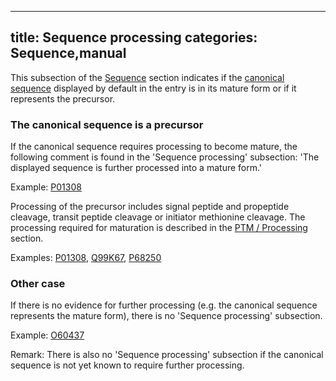 
---
title: Sequence processing
categories: Sequence,manual
---

This subsection of the [Sequence](http://www.uniprot.org/help/sequences%5Fsection) section indicates if the [canonical sequence](http://www.uniprot.org/help/canonical%5Fand%5Fisoforms) displayed by default in the entry is in its mature form or if it represents the precursor.

### The canonical sequence is a precursor

If the canonical sequence requires processing to become mature, the following comment is found in the 'Sequence processing' subsection: 'The displayed sequence is further processed into a mature form.'  
  
Example: [P01308](http://www.uniprot.org/uniprot/P01308#sequences)

Processing of the precursor includes signal peptide and propeptide cleavage, transit peptide cleavage or initiator methionine cleavage. The processing required for maturation is described in the [PTM / Processing](http://www.uniprot.org/help/ptm%5Fprocessing%5Fsection) section.  
  
Examples: [P01308](http://www.uniprot.org/uniprot/P01308#ptm%5Fprocessing), [Q99K67](http://www.uniprot.org/uniprot/Q99K67#ptm%5Fprocessing), [P68250](http://www.uniprot.org/uniprot/P68250#ptm%5Fprocessing)

### Other case

If there is no evidence for further processing (e.g. the canonical sequence represents the mature form), there is no 'Sequence processing' subsection.  
  
Example: [O60437](http://www.uniprot.org/uniprot/O60437#sequences)

Remark: There is also no 'Sequence processing' subsection if the canonical sequence is not yet known to require further processing.
        